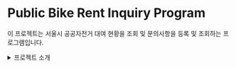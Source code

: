 # Public Bike Rent Inquiry Program

이 프로젝트는 서울시 공공자전거 대여 현황을 조회 및 문의사항을 등록 및 조회하는 프로그램입니다.

<details>
<summary>프로젝트 소개</summary>
<div markdown="1">
현재 구성한 Layout은 아래 Screenshot과 같으며 현재는 서울시 공공자전거 대여소의 현황을 조회 할 수 있습니다.


- 자전거 대여소 조회

![publicBikeRentInquiryLayout](https://github.com/JinSungYoon/Public-Bike-Rent-Inquiry-Program/blob/master/img/publicBikeRentInquiryLayout.jpg)

- 고장신고 리스트
  ![breakdownReportLayout](https://github.com/JinSungYoon/Public-Bike-Rent-Inquiry-Program/blob/master/img/breakdownReportLayout.JPG)
- 고장신고 등록,수정,삭제
  ![breakdownReportLayout](https://github.com/JinSungYoon/Public-Bike-Rent-Inquiry-Program/blob/master/img/breakdownReportDetailLayout.JPG)

현재 구현된 기능은 서울시 공공데이터 현황을 조회하여 조회된 자전거 대여소의 위치를 지도에 보여주고 있습니다.

- 사용된 API
  - 서울시 공공공공자전거 실시간 대여정보(http://data.seoul.go.kr/dataList/OA-15493/A/1/datasetView.do)
  - 네이버 지도 API(https://www.ncloud.com/product/applicationService/maps)	

현재 구현된 기능

- 서울시 자전거 대여소 위치 정보 지도에 표시
- 검색을 통한 위치 이동 및 가까운 대여소 조회 
- 고장신고 게시판 기능 추가
- 고장신고 게시글 첨부파일 기능 추가

향후 추가 예정 기능

- 현 위치를 기반으로 한 가장 가까운 자전거 대여소 조회
- 대여소 선택시 게시글 등록 및 수정
<summary>개발 환경설정</summary>    
<div markdown="1">
1. JDK 설치


   - https://www.oracle.com/java/technologies/javase-downloads.html에 접속하여 JDK 1.8버전 다운로드

     ![jdk download](https://github.com/JinSungYoon/Public-Bike-Rent-Inquiry-Program/blob/master/img/Development Environment Setting/jdk download.JPG)
     실제로 설치된 JDK 버전은 아래와 같으나 1.8 버젼이면 상관없다.
     ![jdk version](https://github.com/JinSungYoon/Public-Bike-Rent-Inquiry-Program/blob/master/img/Development%20Environment%20Setting/jdk%20version.JPG)

   - 환경변수 설정
     내PC에서 [우클릭]-[속성] -> 고급 시스템 설정 클릭 -> [고급] -> [환경변수] -> 시스템변수에 새로만들기
     변수 이름 : JAVA_HOME
     변수값 : JDK 설치경로 입력
     ![system variable setting](https://github.com/JinSungYoon/Public-Bike-Rent-Inquiry-Program/blob/master/img/Development Environment Setting/system variable setting.JPG) 

2. Tomcat 다운로드
   http://tomcat.apache.org/에 들어가서 9.0 이상의 버젼 설치

   버젼 : 9.0 version
   Eclipse에서 Window>Preferenes Server>Runtime Environment에서 Apache Tomcat 9를 선택하고 설치된 경로 지정<img src="https://github.com/JinSungYoon/Public-Bike-Rent-Inquiry-Program/blob/master/img/Development Environment Setting/server setup1.JPG" alt="server setup1" style="zoom: 50%;" />
   <img src="https://github.com/JinSungYoon/Public-Bike-Rent-Inquiry-Program/blob/master/img/Development/Environment Setting/server setup2.JPG" alt="server setup2" style="zoom: 50%;" /><img src="https://github.com/JinSungYoon/Public-Bike-Rent-Inquiry-Program/blob/master/img/Development/Environment Setting/server setup3.JPG" alt="server setup3" style="zoom: 50%;" />




    </div>

</details>